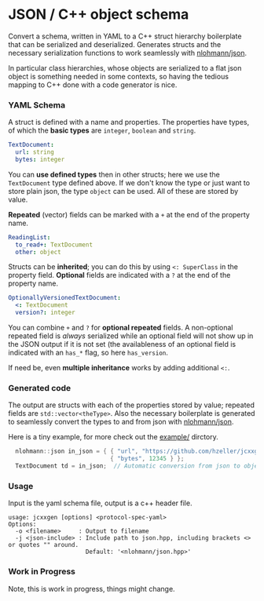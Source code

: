 JSON / C++ object schema
========================

Convert a schema, written in YAML to a C++ struct hierarchy boilerplate that
can be serialized and deserialized. Generates structs and the necessary
serialization functions to work seamlessly with [nlohmann/json].

In particular class hierarchies, whose objects are serialized to a flat
json object is something needed in some contexts, so having the tedious
mapping to C++ done with a code generator is nice.

### YAML Schema

A struct is defined with a name and properties. The properties have types, of
which the **basic types** are `integer`, `boolean` and `string`.

```yaml
TextDocument:
  url: string
  bytes: integer
```

You can **use defined types** then in other structs; here we use the
`TextDocument` type defined above. If we don't know the type or just
want to store plain json, the type `object` can be used. All of these are
stored by value.

**Repeated** (vector) fields can be marked with a `+` at the end of the
property name.

```yaml
ReadingList:
  to_read+: TextDocument
  other: object
```

Structs can be **inherited**; you can do this by using `<: SuperClass` in
the property field. **Optional** fields are indicated with a `?` at the
end of the property name.


```yaml
OptionallyVersionedTextDocument:
  <: TextDocument
  version?: integer
```

You can combine `+` and `?` for **optional repeated** fields. A non-optional
repeated field is _always_ serialized while an optional field will not show up
in the JSON output if it is not set (the availableness of an optional field
is indicated with an `has_*` flag, so here `has_version`.

If need be, even **multiple inheritance** works by adding additional `<:`.

### Generated code

The output are structs with each of the properties stored by value; repeated
fields are `std::vector<theType>`. Also the necessary boilerplate is generated
to seamlessly convert the types to and from json with [nlohmann/json].

Here is a tiny example, for more check out the [example/](./example) dirctory.

```C++
  nlohmann::json in_json = { { "url", "https://github.com/hzeller/jcxxgen"},
                             { "bytes", 12345 } };
  TextDocument td = in_json;  // Automatic conversion from json to object
```

### Usage

Input is the yaml schema file, output is a c++ header file.

```
usage: jcxxgen [options] <protocol-spec-yaml>
Options:
  -o <filename>     : Output to filename
  -j <json-include> : Include path to json.hpp, including brackets <> or quotes "" around.
                      Default: '<nlohmann/json.hpp>'
```

### Work in Progress
Note, this is work in progress, things might change.

[nlohmann/json]: https://github.com/nlohmann/json
